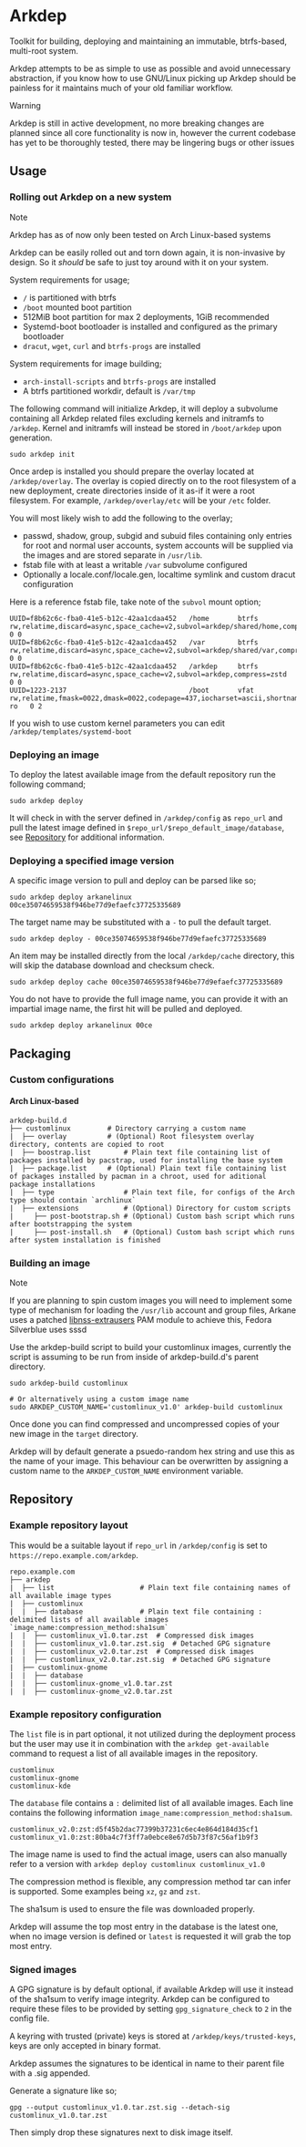# Arkdep
Toolkit for building, deploying and maintaining an immutable, btrfs-based, multi-root system.

Arkdep attempts to be as simple to use as possible and avoid unnecessary abstraction, if you know how to use GNU/Linux picking up Arkdep should be painless for it maintains much of your old familiar workflow.

> [!WARNING]
> Arkdep is still in active development, no more breaking changes are planned since all core functionality is now in, however the current codebase has yet to be thoroughly tested, there may be lingering bugs or other issues

## Usage
### Rolling out Arkdep on a new system
> [!NOTE]
> Arkdep has as of now only been tested on Arch Linux-based systems

Arkdep can be easily rolled out and torn down again, it is non-invasive by design. So it _should_ be safe to just toy around with it on your system.

System requirements for usage;
- `/` is partitioned with btrfs
- `/boot` mounted boot partition
- 512MiB boot partition for max 2 deployments, 1GiB recommended
- Systemd-boot bootloader is installed and configured as the primary bootloader
- `dracut`, `wget`, `curl` and `btrfs-progs` are installed

System requirements for image building;
- `arch-install-scripts` and `btrfs-progs` are installed
- A btrfs partitioned workdir, default is `/var/tmp`

The following command will initialize Arkdep, it will deploy a subvolume containing all Arkdep related files excluding kernels and initramfs to `/arkdep`. Kernel and initramfs will instead be stored in `/boot/arkdep` upon generation.
```shell
sudo arkdep init
```

Once ardep is installed you should prepare the overlay located at `/arkdep/overlay`. The overlay is copied directly on to the root filesystem of a new deployment, create directories inside of it as-if it were a root filesystem. For example, `/arkdep/overlay/etc` will be your `/etc` folder.

You will most likely wish to add the following to the overlay;
- passwd, shadow, group, subgid and subuid files containing only entries for root and normal user accounts, system accounts will be supplied via the images and are stored separate in `/usr/lib`.
- fstab file with at least a writable `/var` subvolume configured
- Optionally a locale.conf/locale.gen, localtime symlink and custom dracut configuration

Here is a reference fstab file, take note of the `subvol` mount option;
```shell
UUID=f8b62c6c-fba0-41e5-b12c-42aa1cdaa452	/home       btrfs     	rw,relatime,discard=async,space_cache=v2,subvol=arkdep/shared/home,compress=zstd	0 0
UUID=f8b62c6c-fba0-41e5-b12c-42aa1cdaa452	/var        btrfs     	rw,relatime,discard=async,space_cache=v2,subvol=arkdep/shared/var,compress=zstd	0 0
UUID=f8b62c6c-fba0-41e5-b12c-42aa1cdaa452	/arkdep     btrfs     	rw,relatime,discard=async,space_cache=v2,subvol=arkdep,compress=zstd	0 0
UUID=1223-2137                              /boot       vfat      	rw,relatime,fmask=0022,dmask=0022,codepage=437,iocharset=ascii,shortname=mixed,utf8,errors=remount-ro	0 2
```

If you wish to use custom kernel parameters you can edit `/arkdep/templates/systemd-boot`

### Deploying an image
To deploy the latest available image from the default repository run the following command;
```shell
sudo arkdep deploy
```
It will check in with the server defined in `/arkdep/config` as `repo_url` and pull the latest image defined in `$repo_url/$repo_default_image/database`, see [Repository](#Repository) for additional information.

### Deploying a specified image version
A specific image version to pull and deploy can be parsed like so;
```shell
sudo arkdep deploy arkanelinux 00ce35074659538f946be77d9efaefc37725335689
```

The target name may be substituted with a `-` to pull the default target.
```shell
sudo arkdep deploy - 00ce35074659538f946be77d9efaefc37725335689
```

An item may be installed directly from the local `/arkdep/cache` directory, this will skip the database download and checksum check.
```shell
sudo arkdep deploy cache 00ce35074659538f946be77d9efaefc37725335689
```

You do not have to provide the full image name, you can provide it with an impartial image name, the first hit will be pulled and deployed.
```shell
sudo arkdep deploy arkanelinux 00ce
```

## Packaging
### Custom configurations
#### Arch Linux-based
```text
arkdep-build.d
├── customlinux			# Directory carrying a custom name
|  ├── overlay			# (Optional) Root filesystem overlay directory, contents are copied to root
|  ├── boostrap.list		# Plain text file containing list of packages installed by pacstrap, used for installing the base system
|  ├── package.list		# (Optional) Plain text file containing list of packages installed by pacman in a chroot, used for aditional package installations
|  ├── type         		# Plain text file, for configs of the Arch type should contain `archlinux`
|  ├── extensions			# (Optional) Directory for custom scripts
|     ├── post-bootstrap.sh	# (Optional) Custom bash script which runs after bootstrapping the system
|     ├── post-install.sh	# (Optional) Custom bash script which runs after system installation is finished
```

### Building an image
> [!NOTE]
>  If you are planning to spin custom images you will need to implement some type of mechanism for loading the `/usr/lib` account and group files, Arkane uses a patched [libnss-extrausers](https://github.com/arkanelinux/libnss-extrausers) PAM module to achieve this, Fedora Silverblue uses sssd

Use the arkdep-build script to build your customlinux images, currently the script is assuming to be run from inside of arkdep-build.d's parent directory.

```shell
sudo arkdep-build customlinux

# Or alternatively using a custom image name
sudo ARKDEP_CUSTOM_NAME='customlinux_v1.0' arkdep-build customlinux
```

Once done you can find compressed and uncompressed copies of your new image in the `target` directory.

Arkdep will by default generate a psuedo-random hex string and use this as the name of your image. This behaviour can be overwritten by assigning a custom name to the `ARKDEP_CUSTOM_NAME` environment variable.

## Repository

### Example repository layout
This would be a suitable layout if `repo_url` in `/arkdep/config` is set to `https://repo.example.com/arkdep`.
```text
repo.example.com
├── arkdep
|  ├── list		                # Plain text file containing names of all available image types
|  ├── customlinux
|  |  ├── database		        # Plain text file containing : delimited lists of all available images `image_name:compression_method:sha1sum`
|  |  ├── customlinux_v1.0.tar.zst	# Compressed disk images
|  |  ├── customlinux_v1.0.tar.zst.sig	# Detached GPG signature
|  |  ├── customlinux_v2.0.tar.zst	# Compressed disk images
|  |  ├── customlinux_v2.0.tar.zst.sig	# Detached GPG signature
|  ├── customlinux-gnome
|  |  ├── database
|  |  ├── customlinux-gnome_v1.0.tar.zst
|  |  ├── customlinux-gnome_v2.0.tar.zst
```

### Example repository configuration
The `list` file is in part optional, it not utilized during the deployment process but the user may use it in combination with the `arkdep get-available` command to request a list of all available images in the repository.
```text
customlinux
customlinux-gnome
customlinux-kde
```

The `database` file contains a `:` delimited list of all available images. Each line contains the following information `image_name:compression_method:sha1sum`.
```text
customlinux_v2.0:zst:d5f45b2dac77399b37231c6ec4e864d184d35cf1
customlinux_v1.0:zst:80ba4c7f3ff7a0ebce8e67d5b73f87c56af1b9f3
```
The image name is used to find the actual image, users can also manually refer to a version with `arkdep deploy customlinux customlinux_v1.0`

The compression method is flexible, any compression method tar can infer is supported. Some examples being `xz`, `gz` and `zst`.

The sha1sum is used to ensure the file was downloaded properly.

Arkdep will assume the top most entry in the database is the latest one, when no image version is defined or `latest` is requested it will grab the top most entry.

### Signed images
A GPG signature is by default optional, if available Arkdep will use it instead of the sha1sum to verify image integrity. Arkdep can be configured to require these files to be provided by setting `gpg_signature_check` to `2` in the config file.

A keyring with trusted (private) keys is stored at `/arkdep/keys/trusted-keys`, keys are only accepted in binary format.

Arkdep assumes the signatures to be identical in name to their parent file with a .sig appended.

Generate a signature like so;
```shell
gpg --output customlinux_v1.0.tar.zst.sig --detach-sig customlinux_v1.0.tar.zst
```

Then simply drop these signatures next to disk image itself.
